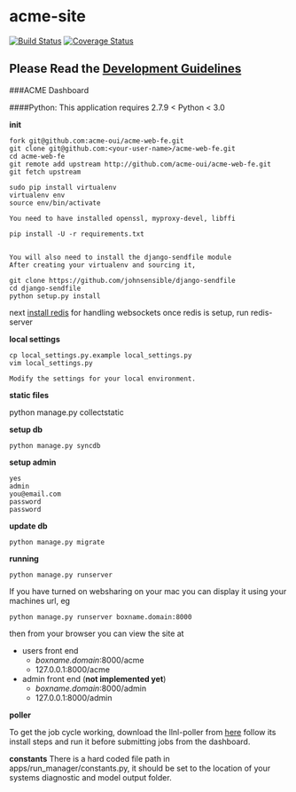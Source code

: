 acme-site
=========
[![Build Status](https://travis-ci.org/ACME-OUI/acme-web-fe.svg?branch=master)](https://travis-ci.org/ACME-OUI/acme-web-fe)
[![Coverage Status](https://coveralls.io/repos/github/sterlingbaldwin/acme-web-fe/badge.svg?branch=master)](https://coveralls.io/github/sterlingbaldwin/acme-web-fe?branch=master)
## Please Read the [Development Guidelines](https://github.com/ACME-OUI/acme-web-fe/wiki/Development-Guidelines)

###ACME Dashboard

####Python: This application requires  2.7.9 &lt; Python &lt; 3.0

**init**

    fork git@github.com:acme-oui/acme-web-fe.git
    git clone git@github.com:<your-user-name>/acme-web-fe.git
    cd acme-web-fe
    git remote add upstream http://github.com/acme-oui/acme-web-fe.git
    git fetch upstream

    sudo pip install virtualenv
    virtualenv env
    source env/bin/activate

    You need to have installed openssl, myproxy-devel, libffi

    pip install -U -r requirements.txt


    You will also need to install the django-sendfile module
    After creating your virtualenv and sourcing it,

    git clone https://github.com/johnsensible/django-sendfile
    cd django-sendfile
    python setup.py install


next [install redis](http://redis.io/topics/quickstart) for handling websockets
once redis is setup, run redis-server


**local settings**

    cp local_settings.py.example local_settings.py
    vim local_settings.py

    Modify the settings for your local environment.

**static files**

   python manage.py collectstatic


**setup db**

    python manage.py syncdb

**setup admin**

    yes
    admin
    you@email.com
    password
    password

**update db**

    python manage.py migrate

**running**

    python manage.py runserver

If you have turned on websharing on your mac you can display it using your machines url, eg

    python manage.py runserver boxname.domain:8000

then from your browser you can view the site at

* users front end
  * *boxname.domain*:8000/acme
  * 127.0.0.1:8000/acme
* admin front end (**not implemented yet**)
  * *boxname.domain*:8000/admin
  * 127.0.0.1:8000/admin

**poller**

To get the job cycle working, download the llnl-poller from [here](https://github.com/sterlingbaldwin/llnl-poller)
follow its install steps and run it before submitting jobs from the dashboard.

**constants**
There is a hard coded file path in apps/run_manager/constants.py, it should be set to the location of your systems diagnostic and model output folder.

